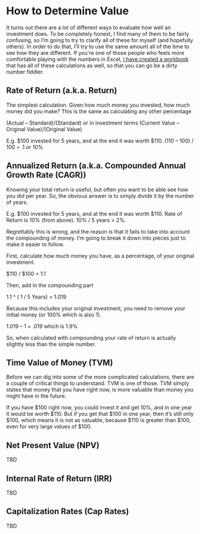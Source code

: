 # How to Determine Value
It turns out there are a lot of different ways to evaluate how well an investment does.  To be completely honest, I find many of them to be fairly confusing, so I’m going to try to clarify all of these for myself (and hopefully others).  In order to do that, I’ll try to use the same amount all of the time to see how they are different.  If you're one of those people who feels more comfortable playing with the numbers in Excel, [I have created a workbook](References/intro-to-investing.xlsx) that has all of these calculations as well, so that you can go be a dirty number fiddler.

## Rate of Return (a.k.a. Return)

The simplest calculation.  Given how much money you invested, how much money did you make?  This is the same as calculating any other percentage

(Actual – Standard)/(Standard) or in investment terms (Current Value – Original Value)/(Original Value)

E.g.  $100 invested for 5 years, and at the end it was worth $110.  (110 – 100) / 100 = .1 or 10%

## Annualized Return (a.k.a. Compounded Annual Growth Rate (CAGR))
Knowing your total return is useful, but often you want to be able see how you did per year.  So, the obvious answer is to simply divide it by the number of years.  

E.g.  $100 invested for 5 years, and at the end it was worth $110.  Rate of Return is 10% (from above).  10% / 5 years = 2%.

Regrettably this is wrong, and the reason is that it fails to take into account the compounding of money.   I’m going to break it down into pieces just to make it easier to follow.

First, calculate how much money you have, as a percentage, of your original investment.

$110 / $100 = 1.1

Then, add in the compounding part

1.1 ^ ( 1 / 5  Years) = 1.019

Because this includes your original investment, you need to remove your initial money (or 100% which is also 1).

1.019 – 1 = .019 which is 1.9%

So, when calculated with compounding your rate of return is actually slightly less than the simple number.

## Time Value of Money (TVM)
Before we can dig into some of the more complicated calculations, there are a couple of critical things to understand.  TVM is one of those.  TVM simply states that money that you have right now, is more valuable than money you might have in the future. 

If you have $100 right now, you could invest it and get 10%, and in one year it would be worth $110.  But if you get that $100 in one year, then it’s still only $100, which means it is not as valuable, because $110 is greater than $100, even for very large values of $100.


## Net Present Value (NPV)

TBD

## Internal Rate of Return (IRR)

TBD

## Capitalization Rates (Cap Rates)

TBD
